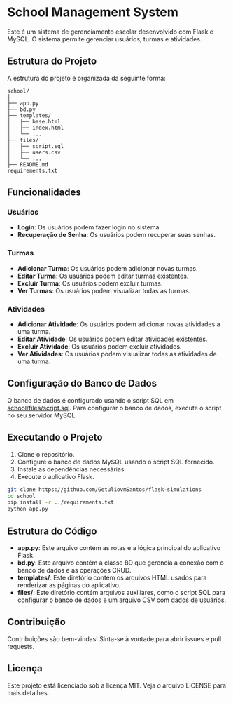 # School Management System

Este é um sistema de gerenciamento escolar desenvolvido com Flask e MySQL. O sistema permite gerenciar usuários, turmas e atividades.

## Estrutura do Projeto

A estrutura do projeto é organizada da seguinte forma:

```
school/
│
├── app.py
├── bd.py
├── templates/
│   ├── base.html
│   ├── index.html
│   └── ...
├── files/
│   ├── script.sql
│   ├── users.csv
│   └── ...
├── README.md
requirements.txt
```

## Funcionalidades

### Usuários

- **Login**: Os usuários podem fazer login no sistema.
- **Recuperação de Senha**: Os usuários podem recuperar suas senhas.

### Turmas

- **Adicionar Turma**: Os usuários podem adicionar novas turmas.
- **Editar Turma**: Os usuários podem editar turmas existentes.
- **Excluir Turma**: Os usuários podem excluir turmas.
- **Ver Turmas**: Os usuários podem visualizar todas as turmas.

### Atividades

- **Adicionar Atividade**: Os usuários podem adicionar novas atividades a uma turma.
- **Editar Atividade**: Os usuários podem editar atividades existentes.
- **Excluir Atividade**: Os usuários podem excluir atividades.
- **Ver Atividades**: Os usuários podem visualizar todas as atividades de uma turma.

## Configuração do Banco de Dados

O banco de dados é configurado usando o script SQL em [school/files/script.sql](school/files/script.sql). Para configurar o banco de dados, execute o script no seu servidor MySQL.

## Executando o Projeto

1. Clone o repositório.
2. Configure o banco de dados MySQL usando o script SQL fornecido.
3. Instale as dependências necessárias.
4. Execute o aplicativo Flask.

```sh
git clone https://github.com/GetuliovmSantos/flask-simulations
cd school
pip install -r ../requirements.txt
python app.py
```

## Estrutura do Código

- **app.py**: Este arquivo contém as rotas e a lógica principal do aplicativo Flask.
- **bd.py**: Este arquivo contém a classe BD que gerencia a conexão com o banco de dados e as operações CRUD.
- **templates/**: Este diretório contém os arquivos HTML usados para renderizar as páginas do aplicativo.
- **files/**: Este diretório contém arquivos auxiliares, como o script SQL para configurar o banco de dados e um arquivo CSV com dados de usuários.

## Contribuição

Contribuições são bem-vindas! Sinta-se à vontade para abrir issues e pull requests.

## Licença

Este projeto está licenciado sob a licença MIT. Veja o arquivo LICENSE para mais detalhes.